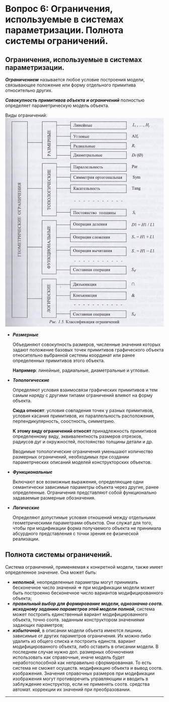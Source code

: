 # Вопрос 6: Ограничения, используемые в системах параметризации. Полнота системы ограничений.

## Ограничения, используемые в системах параметризации.

***Ограничением*** называется любое условие построения модели, связывающее положение или форму отдельного примитива относительно других.

***Совокупность примитивов объекта и ограничений*** полностью определяет параметрическую модель объекта.

Виды ограничений:
![Классификация ограничений](../resources/imgs/6-1/1.png)
- ***Размерные***

   Объединяют совокупность размеров, численные значения которых задают положение базовых точек примитивов графического объекта относительно выбранной системы координат или ранее определенных примитивов этого объекта.

   **Например**: линейные, радиальные, диаметральные и угловые.

- ***Топологические***

   Определяют условия взаимосвязи графических примитивов и тем самым наряду с другими типами ограничений влияют на форму объекта.

   **Сюда относят**: условия совпадения точек у разных примитивов, условия касания примитивов, их параллельность расположения, перпендикулярность, соостность, симметрию.

   **К этому виду ограничений относят** принадлежность примитивов определенному виду, эквивалентность размеров отрезков, радиусов дуг и окружностей, постоянство толщины детали и др.

   Вводимые топологические ограничения уменьшают количество размерных ограничений, необходимых при создании параметрческих описаний моделей конструкторских объектов.   

- ***Функциональные***

   Включают все возможные выражения, определяющие одни семантически зависимые параметры объекта через другие, ранее определенные. Ограничения представляют собой функционально задаваемые размерные обозначения.

- ***Логические***

   Определяют допустимые условия отношений между отдельными геометрическими параметрами объектов. Они служат для того, чтобы при модификации форма получаемого объекта не принимала абсурдного представления с точки зрения ее физической реализации.

## Полнота системы ограничений.

Система ограничений, применяемая к конкретной модели, также имеет определенное значение. Она может быть:
- ***неполной***, неопределенные параметры могут принимать бесконечное число значений => при модификации модели может быть построенно бесконечное число вариантов модифицированного объекта;
- ***правильный выбор для формирование модели, однозначно соотв. исходному заданию параметров этой модели*** ***полной***, система может построить единственный вариант модифицированного объекта, точно соотв. заданным конструктором значениями задающих параметров;
- ***избыточной***, в описании модели объекта имеются лишнии, зависимые от других параметров ограничения. Их можно либо удалить из общего списка и построить единств. вариант модифицированного объекта, либо оставить в описании модели. В последнем случае нужно доп. размерных обочночения использовать как справочные, иначе модель будет неработоспособной как неправильно сформированная. То есть система не сможет осуществ. модификацию объекта и вывод соотв. изображения. Значения справочных размеров при модификации изображения могут противоречить управляющим и вводить в заблуждение конструктор, если не применять соотв. средства автомат. коррекции их значений при преобразовании.
***
